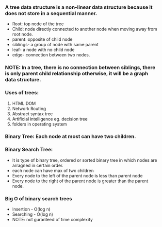 ### A tree data structure is a non-linear data structure because it does not store in a sequential manner.

- Root: top node of the tree
- Child: node directly connected to another node when moving away from root node.
- parent: opposite of child node
- siblings- a group of node with same parent
- leaf- a node with no child node
- edge- connection between two nodes.

### NOTE: In a tree, there is no connection between siblings, there is only parent child relationship otherwise, it will be a graph data structure.

### Uses of trees:

1. HTML DOM
2. Network Routing
3. Abstract syntax tree
4. Artificial intelligence eg. decision tree
5. folders in operating system

### Binary Tree: Each node at most can have two children.

### Binary Search Tree:

- It is type of binary tree, ordered or sorted binary tree in which nodes are arragned in certain order.
- each node can have max of two children
- Every node to the left of the parent node is less than parent node
- Every node to the right of the parent node is greater than the parent node.

### Big O of binary search trees

- Insertion - O(log n)
- Searching - O(log n)
- NOTE: not guranteed of time complexity
